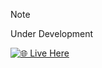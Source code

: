 >[!note]
Under Development

[![🌐 Live Here](https://img.shields.io/badge/🌐_Live%20Here-0078D7?style=for-the-badge&logo=Microsoft-edge&logoColor=white&labelColor=1E1E1E)](https://vishalraut2106.github.io/AWWARD-Website-clone/)
